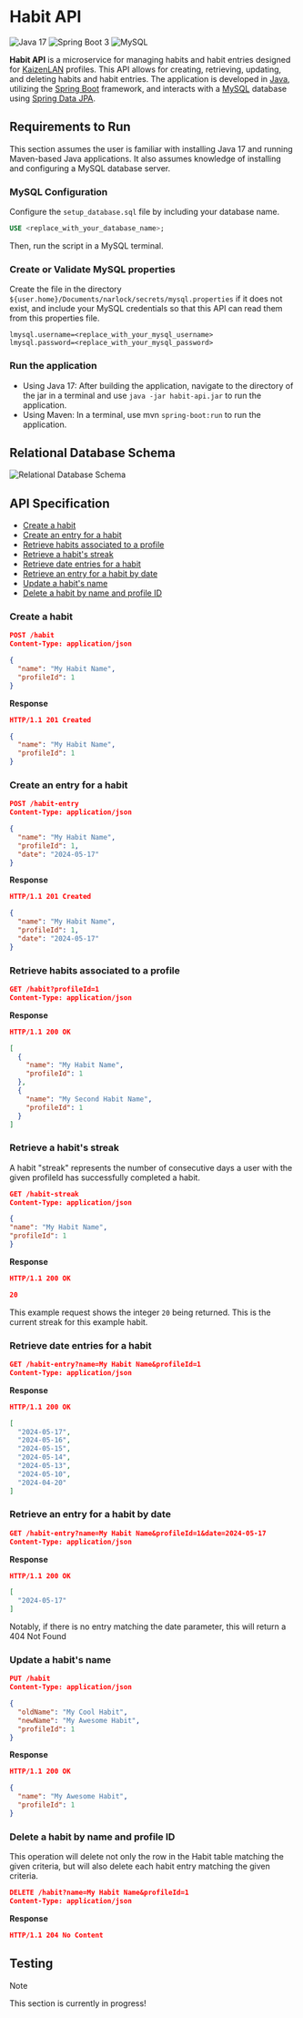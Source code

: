 # Habit API

![Java 17](https://img.shields.io/badge/java_17-%23ED8B00.svg?style=for-the-badge&logo=openjdk&logoColor=white)
![Spring Boot 3](https://img.shields.io/badge/spring_boot_3-%236DB33F.svg?style=for-the-badge&logo=spring-boot&logoColor=white)
![MySQL](https://img.shields.io/badge/mysql-%2300f.svg?style=for-the-badge&logo=mysql&logoColor=white)

**Habit API** is a microservice for managing habits and habit entries designed for [KaizenLAN](https://github.com/narlock/KaizenLAN) profiles. This API allows for creating, retrieving, updating, and deleting habits and habit entries. The application is developed in [Java](https://www.java.com/), utilizing the [Spring Boot](https://spring.io/projects/spring-boot) framework, and interacts with a [MySQL](https://www.mysql.com/) database using [Spring Data JPA](https://spring.io/projects/spring-data-jpa).

## Requirements to Run

This section assumes the user is familiar with installing Java 17 and running Maven-based Java applications. It also assumes knowledge of installing and configuring a MySQL database server.

### **MySQL Configuration**
Configure the `setup_database.sql` file by including your database name.

```sql
USE <replace_with_your_database_name>;
```
Then, run the script in a MySQL terminal.

### Create or Validate MySQL properties
Create the file in the directory `${user.home}/Documents/narlock/secrets/mysql.properties` if it does not exist, and include your MySQL credentials so that this API can read them from this properties file.

```
lmysql.username=<replace_with_your_mysql_username>
lmysql.password=<replace_with_your_mysql_password>
```

### Run the application
- Using Java 17: After building the application, navigate to the directory of the jar in a terminal and use `java -jar habit-api.jar` to run the application.
- Using Maven: In a terminal, use mvn `spring-boot:run` to run the application.


## Relational Database Schema
![Relational Database Schema](./readme%20assets/relational.png)

## API Specification

- [Create a habit](#create-a-habit)
- [Create an entry for a habit](#create-an-entry-for-a-habit)
- [Retrieve habits associated to a profile](#retrieve-habits-associated-to-a-profile)
- [Retrieve a habit's streak](#retrieve-a-habits-streak)
- [Retrieve date entries for a habit](#retrieve-date-entries-for-a-habit)
- [Retrieve an entry for a habit by date](#retrieve-an-entry-for-a-habit-by-date)
- [Update a habit's name](#update-a-habits-name)
- [Delete a habit by name and profile ID](#delete-a-habit-by-name-and-profile-id)

### Create a habit

```json
POST /habit
Content-Type: application/json

{
  "name": "My Habit Name",
  "profileId": 1
}
```

**Response**

```json
HTTP/1.1 201 Created

{
  "name": "My Habit Name",
  "profileId": 1
}
```

### Create an entry for a habit

```json
POST /habit-entry
Content-Type: application/json

{
  "name": "My Habit Name",
  "profileId": 1,
  "date": "2024-05-17"
}
```

**Response**
```json
HTTP/1.1 201 Created

{
  "name": "My Habit Name",
  "profileId": 1,
  "date": "2024-05-17"
}
```

### Retrieve habits associated to a profile

```json
GET /habit?profileId=1
Content-Type: application/json
```

**Response**
```json
HTTP/1.1 200 OK

[
  {
    "name": "My Habit Name",
    "profileId": 1
  },
  {
    "name": "My Second Habit Name",
    "profileId": 1
  }
]
```

### Retrieve a habit's streak
A habit "streak" represents the number of consecutive days a user with the given profileId has successfully completed a habit.

```json
GET /habit-streak
Content-Type: application/json

{
"name": "My Habit Name",
"profileId": 1
}
```

**Response**
```json
HTTP/1.1 200 OK

20
```
This example request shows the integer `20` being returned. This is the current streak for this example habit.

### Retrieve date entries for a habit

```json
GET /habit-entry?name=My Habit Name&profileId=1
Content-Type: application/json
```

**Response**
```json
HTTP/1.1 200 OK

[
  "2024-05-17",
  "2024-05-16",
  "2024-05-15",
  "2024-05-14",
  "2024-05-13",
  "2024-05-10",
  "2024-04-20"
]
```

### Retrieve an entry for a habit by date

```json
GET /habit-entry?name=My Habit Name&profileId=1&date=2024-05-17
Content-Type: application/json
```

**Response**
```json
HTTP/1.1 200 OK

[
  "2024-05-17"
]
```

Notably, if there is no entry matching the date parameter, this will return a 404 Not Found

### Update a habit's name
```json
PUT /habit
Content-Type: application/json

{
  "oldName": "My Cool Habit",
  "newName": "My Awesome Habit",
  "profileId": 1
}
```

**Response**
```json
HTTP/1.1 200 OK

{
  "name": "My Awesome Habit",
  "profileId": 1
}
```

### Delete a habit by name and profile ID
This operation will delete not only the row in the Habit table matching the given criteria, but will also delete each habit entry matching the given criteria.

```json
DELETE /habit?name=My Habit Name&profileId=1
Content-Type: application/json
```

**Response**
```json
HTTP/1.1 204 No Content
```

## Testing
> [!NOTE]
> This section is currently in progress!